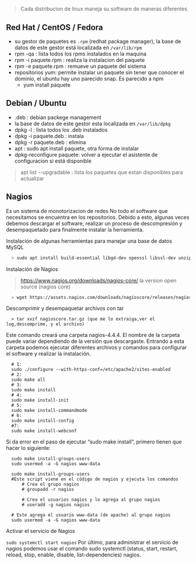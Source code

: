 #

>Cada distribucion de linux maneja su software de maneras diferentes

## Red Hat / CentOS / Fedora

- su gestor de paquetes es `.rpm` (redhat package manager), la base de datos de este gestor está
  localizada en `/var/lib/rpm`
- rpm -qa : lista todos los rpms instalados en la maquina
- rpm -i paquete.rpm : realiza la instalacion del paquete
- rpm -e paquete.rpm : remueve un paquete del sistema
- repositorios yum: permite instalar un paquete sin tener que conocer el dominio, el ubuntu hay uno parecido snap. Es parecido a npm
  - yum install paquete

## Debian / Ubuntu

- .deb : debian packege management
- la base de datos de este gestor esta localizada en `/var/lib/dpkg`
- dpkg -l : lista todos los .deb instalados
- dpkg -i paquete.deb : instala
- dpkg -r paquete.deb : elimina
- apt : sudo apt install paquete, otra forma de instalar
- dpkg-reconfigure paquete: volver a ejecutar el asistente de configuracion si está disponible 

> apt list --upgradable : lista los paquetes que estan disponibles para actualizar

## Nagios

Es un sistema de monotorizacion de redes
No todo el software que necesitamos se encuentra en los repositorios. Debido a esto, algunas
veces debemos descargar el software, realizar un proceso de descompresión y desempaquetado para 
finalmente instalar la herramienta.

Instalación de algunas herramientas para manejar una base de datos MySQL

```sh
  > sudo apt install build-essential libgd-dev openssl libssl-dev unzip apache2 php gcc libdbi-perl libdbd-mysql-perl
```

Instalación de Nagios
> https://www.nagios.org/downloads/nagios-core/ la version open source (nagios core)

```sh
  > wget https://assets.nagios.com/downloads/nagioscore/releases/nagios-4.4.4.tar.gz -O nagioscore.tar.gz
```

Descomprimir y desempaquetar archivos con tar

```shell
  > tar xvzf nagioscore.tar.gz (que me lo extraiga,ver el log,descomprime, y el archivo)
```

Este comando creará una carpeta nagios-4.4.4. El nombre de la carpeta puede variar dependiendo de la versión que descargaste. Entrando a esta carpeta podemos ejecutar diferentes archivos y comandos para configurar el software y realizar la instalación.

```shell
  # 1:
  sudo ./configure --with-https-conf=/etc/apache2/sites-enabled
  # 2:
  sudo make all
  # 3:
  sudo make install
  # 4:
  sudo make install-init
  # 5:
  sudo make install-commandmode
  # 6:
  sudo make install-config
  #7:
  sudo make install-webconf
```

Si da error en el paso de ejecutar “sudo make install”, primero tienen que hacer lo siguiente:

```shell
  sudo make install-groups-users
  sudo usermod -a -G nagios www-data
```

```shell
  sudo make install-groups-users
  #Este script viene en el código de nagios y ejecuta los comandos
      # Crea el grupo nagios
      # groupadd -r nagios

      # Crea el usuarios nagios y lo agrega al grupo nagios
      # useradd -g nagios nagios

  # Este agrega el usuario www-data (de apache) al grupo nagios
  sudo usermod -a -G nagios www-data

```

Activar el servicio de Nagios

`sudo systemctl start nagios`
Por último, para administrar el servicio de nagios podemos usar el comando sudo systemctl (status, start, restart, reload, stop, enable, disable, list-dependencies) nagios.
